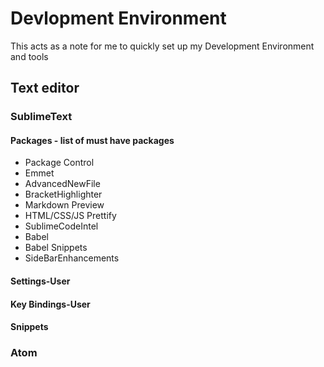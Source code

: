 # Devlopment Environment

This acts as a note for me to quickly set up my Development Environment and tools

## Text editor

### SublimeText
#### Packages - list of must have packages
- Package Control
- Emmet
- AdvancedNewFile
- BracketHighlighter
- Markdown Preview
- HTML/CSS/JS Prettify
- SublimeCodeIntel
- Babel
- Babel Snippets
- SideBarEnhancements

#### Settings-User

#### Key Bindings-User

#### Snippets



### Atom

